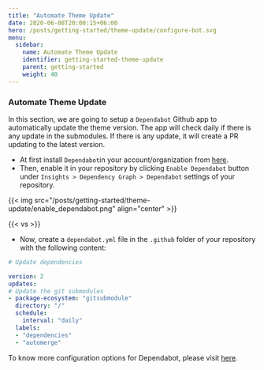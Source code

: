 ```yaml
---
title: "Automate Theme Update"
date: 2020-06-08T20:00:15+06:00
hero: /posts/getting-started/theme-update/configure-bot.svg
menu:
  sidebar:
    name: Automate Theme Update
    identifier: getting-started-theme-update
    parent: getting-started
    weight: 40
---
```


### Automate Theme Update

In this section, we are going to setup a `Dependabot` Github app to automatically update the theme version. The app will check daily if there is any update in the submodules. If there is any update, it will create a PR updating to the latest version.

- At first install `Dependabot`in your account/organization from [here](https://github.com/marketplace/dependabot-preview).
- Then, enable it in your repository by clicking `Enable Dependabot` button under `Insights > Dependency Graph > Dependabot` settings of your repository.

{{< img src="/posts/getting-started/theme-update/enable_dependabot.png" align="center" >}}

{{< vs >}}

- Now, create a `dependabot.yml` file in the `.github` folder of your repository with the following content:

```yaml
# Update dependencies

version: 2
updates:
# Update the git submodules
- package-ecosystem: "gitsubmodule"
  directory: "/"
  schedule:
    interval: "daily"
  labels:
  - "dependencies"
  - "automerge"
```

To know more configuration options for Dependabot, please visit [here](https://docs.github.com/en/free-pro-team@latest/github/administering-a-repository/configuration-options-for-dependency-updates).